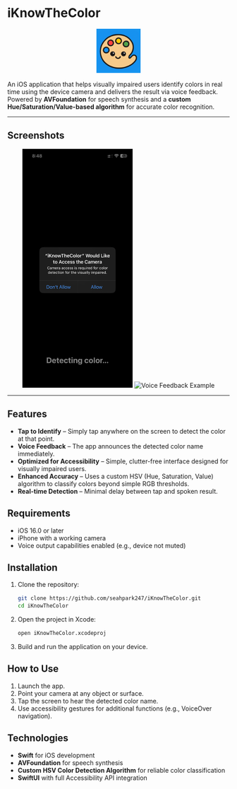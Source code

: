 # iKnowTheColor

<p align="center">
  <img src="./images/app_icon.png" alt="iKnowTheColor App Icon" height="100">
</p>

An iOS application that helps visually impaired users identify colors in real time using the device camera and delivers the result via voice feedback.  
Powered by **AVFoundation** for speech synthesis and a **custom Hue/Saturation/Value-based algorithm** for accurate color recognition.

---

## Screenshots

<p align="center">
  <img src="./images/main_screenshot.PNG" alt="Main Screen" width="250">
  <img src="./images/main_screenshot2.PNG" alt="Voice Feedback Example" width="250">
</p>

---


## Features

* **Tap to Identify** – Simply tap anywhere on the screen to detect the color at that point.
* **Voice Feedback** – The app announces the detected color name immediately.
* **Optimized for Accessibility** – Simple, clutter-free interface designed for visually impaired users.
* **Enhanced Accuracy** – Uses a custom HSV (Hue, Saturation, Value) algorithm to classify colors beyond simple RGB thresholds.
* **Real-time Detection** – Minimal delay between tap and spoken result.

## Requirements

* iOS 16.0 or later
* iPhone with a working camera
* Voice output capabilities enabled (e.g., device not muted)

## Installation

1. Clone the repository:
   ```bash
   git clone https://github.com/seahpark247/iKnowTheColor.git
   cd iKnowTheColor
2. Open the project in Xcode:
   ```bash
   open iKnowTheColor.xcodeproj
3. Build and run the application on your device.

## How to Use
1. Launch the app.
2. Point your camera at any object or surface.
3. Tap the screen to hear the detected color name.
4. Use accessibility gestures for additional functions (e.g., VoiceOver navigation).

## Technologies
* **Swift** for iOS development
* **AVFoundation** for speech synthesis
* **Custom HSV Color Detection Algorithm** for reliable color classification
* **SwiftUI** with full Accessibility API integration
